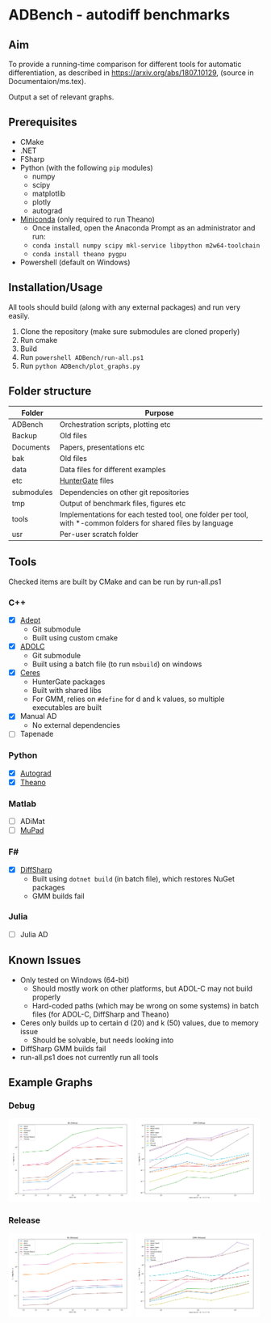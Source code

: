 # ADBench - autodiff benchmarks

## Aim

To provide a running-time comparison for different tools for automatic differentiation, 
as described in https://arxiv.org/abs/1807.10129, (source in Documentaion/ms.tex).

Output a set of relevant graphs.

## Prerequisites

- CMake
- .NET
- FSharp
- Python (with the following `pip` modules)
	- numpy
	- scipy
	- matplotlib
	- plotly
	- autograd
- [Miniconda](https://conda.io/miniconda.html) (only required to run Theano)
	- Once installed, open the Anaconda Prompt as an administrator and run:
	- `conda install numpy scipy mkl-service libpython m2w64-toolchain`
	- `conda install theano pygpu`
- Powershell (default on Windows)

## Installation/Usage

All tools should build (along with any external packages) and run very easily.

1) Clone the repository (make sure submodules are cloned properly)
2) Run cmake
3) Build
4) Run `powershell ADBench/run-all.ps1`
5) Run `python ADBench/plot_graphs.py`

## Folder structure

| Folder    | Purpose
| --------- | ------- |
| ADBench   | Orchestration scripts, plotting etc
| Backup	| Old files
| Documents | Papers, presentations etc
| bak		| Old files
| data      | Data files for different examples 
| etc		| [HunterGate](https://github.com/ruslo/hunter) files
| submodules| Dependencies on other git repositories
| tmp       | Output of benchmark files, figures etc
| tools     | Implementations for each tested tool, one folder per tool, with *-common folders for shared files by language
| usr       | Per-user scratch folder

## Tools

Checked items are built by CMake and can be run by run-all.ps1

### C++
- [x] [Adept](https://github.com/rjhogan/Adept-2)
	- Git submodule
	- Built using custom cmake
- [x] [ADOLC](https://gitlab.com/adol-c/adol-c)
	- Git submodule
	- Built using a batch file (to run `msbuild`) on windows
- [x] [Ceres](https://github.com/ceres-solver/ceres-solver)
	- HunterGate packages
	- Built with shared libs
	- For GMM, relies on `#define` for d and k values, so multiple executables are built
- [x] Manual AD
	- No external dependencies
- [ ] Tapenade

### Python
- [x] [Autograd](https://github.com/HIPS/autograd)
- [x] [Theano](https://github.com/Theano/Theano)

### Matlab
- [ ] ADiMat
- [ ] [MuPad](https://www.mathworks.com/discovery/mupad.html)

### F#
- [x] [DiffSharp](https://github.com/DiffSharp/DiffSharp)
	- Built using `dotnet build` (in batch file), which restores NuGet packages
	- GMM builds fail

### Julia
- [ ] Julia AD

## Known Issues
- Only tested on Windows (64-bit)
	- Should mostly work on other platforms, but ADOL-C may not build properly
	- Hard-coded paths (which may be wrong on some systems) in batch files (for ADOL-C, DiffSharp and Theano)
- Ceres only builds up to certain d (20) and k (50) values, due to memory issue
	- Should be solvable, but needs looking into
- DiffSharp GMM builds fail
- run-all.ps1 does not currently run all tools

## Example Graphs

### Debug

<div>
	<img src="/Documents/New%20Figures/BA%20(Debug)%20Graph.png" width="49%" />
	<img src="/Documents/New%20Figures/GMM%20(Debug)%20Graph.png" width="49%" />
</div>

### Release

<div>
	<img src="/Documents/New%20Figures/BA%20(Release)%20Graph.png" width="49%" />
	<img src="/Documents/New%20Figures/GMM%20(Release)%20Graph.png" width="49%" />
</div>

